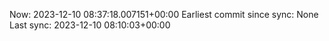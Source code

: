 Now: 2023-12-10 08:37:18.007151+00:00 Earliest commit since sync: None Last sync: 2023-12-10 08:10:03+00:00
